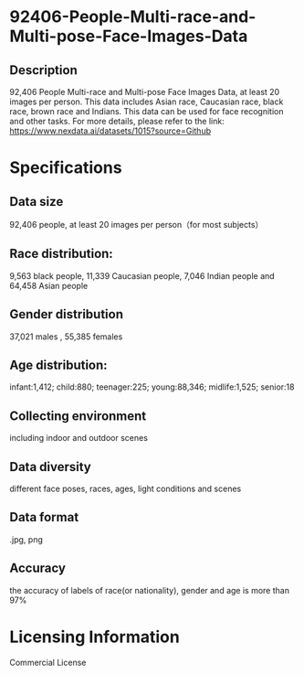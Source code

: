 # 92406-People-Multi-race-and-Multi-pose-Face-Images-Data

## Description
92,406 People Multi-race and Multi-pose Face Images Data, at least 20 images per person. This data includes Asian race, Caucasian race, black race, brown race and Indians. This data can be used for face recognition and other tasks.
For more details, please refer to the link: https://www.nexdata.ai/datasets/1015?source=Github


# Specifications
## Data size
92,406 people, at least 20 images per person（for most subjects）
## Race distribution:
9,563 black people, 11,339 Caucasian people, 7,046 Indian people and 64,458 Asian people
## Gender distribution
37,021 males , 55,385 females
## Age distribution:
infant:1,412; child:880; teenager:225; young:88,346; midlife:1,525; senior:18
## Collecting environment
including indoor and outdoor scenes
## Data diversity
different face poses, races, ages, light conditions and scenes
## Data format
.jpg,  png
## Accuracy
the accuracy of labels of race(or nationality), gender and age is more than 97%
# Licensing Information
Commercial License
